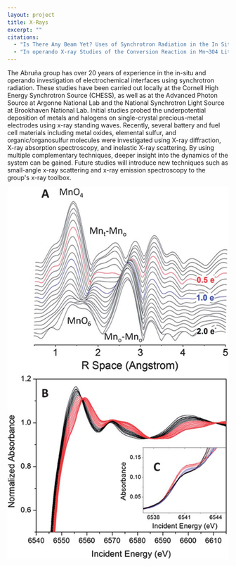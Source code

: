 ```yaml
---
layout: project
title: X-Rays
excerpt: ""
citations:
  - "Is There Any Beam Yet? Uses of Synchrotron Radiation in the In Situ Study of Electrochemical Interfaces; Abruña, HD; White, JH; Albarelli, MJ; Bommarito, GM; Bedzyk, MJ; McMillan, M, J. Phys. Chem., 1988, 92, 7045-7052, DOI: 10.1021/j100336a005"
  - "In operando X-ray Studies of the Conversion Reaction in Mn¬3O4 Lithium Battery Anodes; Lowe, MA; Gao, J; Abruña, HD, J. Mat. Chem. A, 2013, 1, 2094-2103, DOI: 10.1039/c2ta01270g"
---
```

The Abruña group has over 20 years of experience in the in-situ and operando investigation of electrochemical interfaces using synchrotron radiation.  These studies have been carried out locally at the Cornell High Energy Synchrotron Source (CHESS), as well as at the Advanced Photon Source at Argonne National Lab and the National Synchrotron Light Source at Brookhaven National Lab.  Initial studies probed the underpotential deposition of metals and halogens on single-crystal precious-metal electrodes using x-ray standing waves.  Recently, several battery and fuel cell materials including metal oxides, elemental sulfur, and organic/organosulfur molecules were investigated using X-ray diffraction, X-ray absorption spectroscopy, and inelastic X-ray scattering.  By using multiple complementary techniques, deeper insight into the dynamics of the system can be gained.  Future studies will introduce new techniques such as small-angle x-ray scattering and x-ray emission spectroscopy to the group's x-ray toolbox.

![Figure 1](/images/projects/xrays/figure_1.png)
